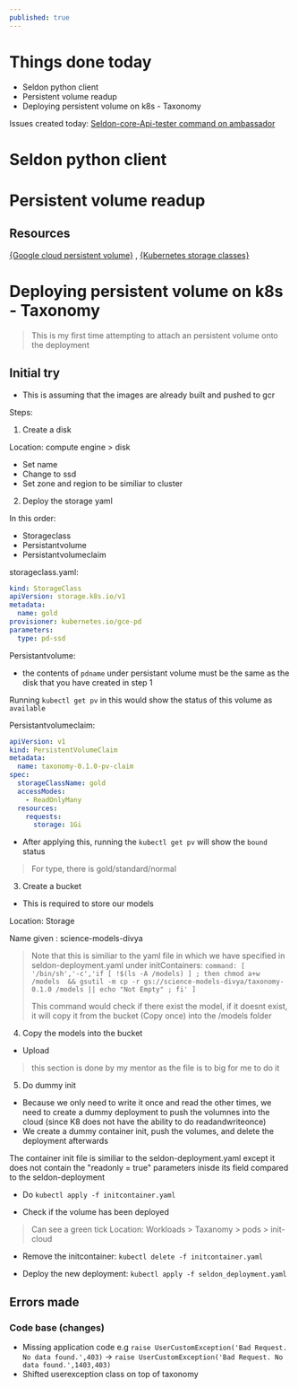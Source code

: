 ```yaml
---
published: true
---
```

# Things done today
- Seldon python client
- Persistent volume readup
- Deploying persistent volume on k8s - Taxonomy

Issues created today: [Seldon-core-Api-tester command on ambassador](https://github.com/SeldonIO/seldon-core/issues/1914)



# Seldon python client


# Persistent volume readup

## Resources
[{Google cloud persistent volume}](https://cloud.google.com/kubernetes-engine/docs/concepts/persistent-volumes) , [{Kubernetes storage classes}](https://kubernetes.io/docs/concepts/storage/storage-classes/)

# Deploying persistent volume on k8s - Taxonomy

> This is my first time attempting to attach an persistent volume onto the deployment

## Initial try

- This is assuming that the images are already built and pushed to gcr

Steps:
1. Create a disk

Location: compute engine > disk

- Set name
- Change to ssd
- Set zone and region to be similiar to cluster

2. Deploy the storage yaml


In this order:
- Storageclass
- Persistantvolume
- Persistantvolumeclaim

storageclass.yaml:

```yaml
kind: StorageClass
apiVersion: storage.k8s.io/v1
metadata:
  name: gold
provisioner: kubernetes.io/gce-pd
parameters:
  type: pd-ssd
```

Persistantvolume:
- the contents of `pdname` under persistant volume must be the same as the disk that you have created in step 1

Running `kubectl get pv` in this would show the status of this volume as `available`

Persistantvolumeclaim:
```yaml
apiVersion: v1
kind: PersistentVolumeClaim
metadata:
  name: taxonomy-0.1.0-pv-claim
spec:
  storageClassName: gold
  accessModes:
    - ReadOnlyMany
  resources:
    requests:
      storage: 1Gi
```
- After applying this, running the `kubectl get pv` will show the `bound` status 

> For type, there is gold/standard/normal

3. Create a bucket
- This is required to store our models

Location: Storage

Name given : science-models-divya

> Note that this is similiar to the yaml file in which we have specified in seldon-deployment.yaml under initContainers: `command: [ '/bin/sh','-c','if [ !$(ls -A /models) ] ; then chmod a+w /models  && gsutil -m cp -r gs://science-models-divya/taxonomy-0.1.0 /models || echo "Not Empty" ; fi' ]`
>
> This command would check if there exist the model, if it doesnt exist, it will copy it from the bucket (Copy once) into the /models folder

4. Copy the models into the bucket

- Upload

> this section is done by my mentor as the file is to big for me to do it 

5. Do dummy init

- Because we only need to write it once and read the other times, we need to create a dummy deployment to push the volumnes into the cloud (since K8 does not have the ability to do readandwriteonce)
- We create a dummy container init, push the volumes, and delete the deployment afterwards

The container init file is similiar to the seldon-deployment.yaml except it does not contain the "readonly = true" parameters inisde its field compared to the seldon-deployment

- Do `kubectl apply -f initcontainer.yaml`

- Check if the volume has been deployed
> Can see a green tick
Location: Workloads > Taxanomy > pods > init-cloud 

- Remove the initcontainer: `kubectl delete -f initcontainer.yaml`

- Deploy the new deployment: `kubectl apply -f seldon_deployment.yaml`

## Errors made

### Code base (changes)
- Missing application code
e.g `raise UserCustomException('Bad Request. No data found.',403)` -> `raise UserCustomException('Bad Request. No data found.',1403,403)`
- Shifted userexception class on top of taxonomy
